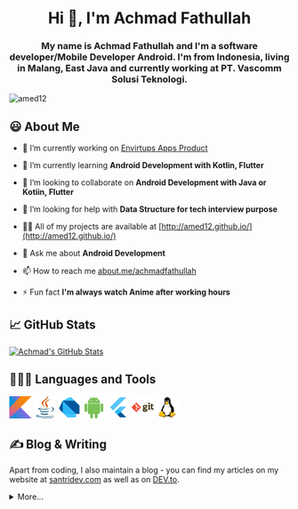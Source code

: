 <h1 align="center">Hi 👋, I'm Achmad Fathullah</h1>  
<h3 align="center">My name is Achmad Fathullah and I'm a software developer/Mobile Developer Android. I'm from Indonesia, living in Malang, East Java and currently working at PT. Vascomm Solusi Teknologi.</h3>  
  
<p align="left"> <img src="https://komarev.com/ghpvc/?username=amed12" alt="amed12" /> </p>  

## :smiley: About Me


- 🔭 I’m currently working on [Envirtups Apps Product](http://amed12.github.io/)  
  
- 🌱 I’m currently learning **Android Development with Kotlin, Flutter**  
  
- 👯 I’m looking to collaborate on **Android Development with Java or Kotiin, Flutter**  
  
- 🤔 I’m looking for help with **Data Structure for tech interview purpose**  
  
- 👨‍💻 All of my projects are available at [http://amed12.github.io/](http://amed12.github.io/)
  
- 💬 Ask me about **Android Development**  
  
- 📫 How to reach me [about.me/achmadfathullah](http://about.me/achmadfathullah)
  
- ⚡ Fun fact **I'm always watch Anime after working hours**

## &#x1f4c8; GitHub Stats


<a href="https://github.com/amed12/amed12">
  <img align="center" src="https://github-readme-stats.vercel.app/api?username=amed12&show_icons=true&line_height=27&count_private=true&title_color=ffffff&text_color=c9cacc&icon_color=2bbc8a&bg_color=1d1f21" alt="Achmad's GitHub Stats" />
</a>

  ## 👨🏻‍💻 Languages and Tools <br />
  <code><img height="40" src="https://raw.githubusercontent.com/github/explore/80688e429a7d4ef2fca1e82350fe8e3517d3494d/topics/kotlin/kotlin.png"></code>
  <code><img height="40" src="https://raw.githubusercontent.com/github/explore/80688e429a7d4ef2fca1e82350fe8e3517d3494d/topics/java/java.png"></code>
    <code><img height="40" src="https://raw.githubusercontent.com/github/explore/80688e429a7d4ef2fca1e82350fe8e3517d3494d/topics/dart/dart.png"></code>
  <code><img height="40" src="https://raw.githubusercontent.com/github/explore/80688e429a7d4ef2fca1e82350fe8e3517d3494d/topics/android/android.png"></code>
    <code><img height="40" src="https://raw.githubusercontent.com/github/explore/80688e429a7d4ef2fca1e82350fe8e3517d3494d/topics/flutter/flutter.png"></code>
  <code><img height="40" src="https://raw.githubusercontent.com/github/explore/80688e429a7d4ef2fca1e82350fe8e3517d3494d/topics/git/git.png"></code>
  <code><img height="40" src="https://raw.githubusercontent.com/github/explore/80688e429a7d4ef2fca1e82350fe8e3517d3494d/topics/linux/linux.png"></code>

## &#x270d; Blog & Writing

Apart from coding, I also maintain a blog - you can find my articles on my website at [santridev.com](https://santridev.com/) as well as on [DEV.to](https://dev.to//amed12).

<details>
<summary>More...</summary>

## My Skills Android Documentation

### Always using best practices is a must
- [From Ice House](https://github.com/Ice-House-Engineering/academy-curriculum)
- [Kotlin Cheat Sheet](https://simplecheatsheet.com/tag/kotlin-cheat-sheet/)
- [UI Library](https://github.com/wasabeef/awesome-android-ui)
- [Another best](https://github.com/futurice/android-best-practices)

### Android Study Documentation
Study material to get the Google Developer Android Kotlin certificate.
- [Study guide: Associate Android Developer Certification](https://developers.google.com/certification/associate-android-developer/study-guide/)

### Guide Line
- [Android core](https://developers.google.com/certification/associate-android-developer/study-guide/android-core)
- [User interface](https://developers.google.com/certification/associate-android-developer/study-guide/user-interface)
- [Data management](https://developers.google.com/certification/associate-android-developer/study-guide/data-management)
- [Debugging](https://developers.google.com/certification/associate-android-developer/study-guide/debugging)
- [Testing](https://developers.google.com/certification/associate-android-developer/study-guide/testing)

### Topics studied
Android core
- [Android Developers -> Toasts](https://developer.android.com/guide/topics/ui/notifiers/toasts) 100%
- [Android Developers -> Snackbar](https://developer.android.com/reference/android/support/design/widget/Snackbar) 50%
- [Android Developers -> Localize your app]() 
- [Android Developers -> Application fundamentals]() 
- [Android Developers -> Create a notification]() 
- [Android Developers -> AndroidX overview]() 
- [Android Developers -> Getting started with Jetpack]() 
- [Android Developers -> Android KTX (Kotlin)]() 
- [Codelabs -> Notifications]() 
- [Codelabs -> JobScheduler]() 
- [Codelabs -> WorkManager (Kotlin)]() 

User interface
- [Android Developers -> Build a responsive UI with ConstraintLayout]() 
- [Android Developers -> Create a list with RecyclerView]() 
- [Android Developers -> Create a navigation drawer]() 
- [Android Developers -> Custom view components]() 
- [Android Developers -> Build more accessible custom views]() 
- [Android Developers -> Styles and themes]() 
- [Android Developers -> setContentDescription()]() 
- [Android Developers -> Adding accessibility features to apps for blind and visually-impaired users]() 
- [Android Tool Time - Building interfaces with ConstraintLayout in AS]() 
- [Codelabs -> Activities and intents]() 
- [Codelabs -> Your first interactive UI]() 
- [Codelabs -> Themes and final touches]() 
- [Codelabs -> RecyclerView]() 
- [Codelabs -> Menus and pickers]() 
- [Codelabs -> User navigation]() 
- [Codelabs -> Material Components (Kotlin)]() 
- [Codelabs -> Lifecycles]() 
- [Codelabs -> Add user interactivity]() 
- [Codelabs -> Constraint layout using the Layout Editor]() 
- [Codelabs -> RecyclerView fundamentals (Kotlin)]() 

Data management
- [Android Developers -> Shared preferences]() 
- [Codelabs -> Room, LiveData and ViewModel]() 
- [Codelabs -> Repository]() 
- [Codelabs -> Drawables, styles, and themes]() 
- [Codelabs -> Shared preferences]() 
- [Codelabs -> App settings]() 
- [Codelabs -> ViewModel and ViewModelFactory]() 
- [Codelabs -> Room with a View (Kotlin)]() 

Debugging
- [Android Developers -> Debug your app]() 
- [Android Dev Fundamentals -> Write and view logs with Logcat]() 
- [Codelabs -> Android Studio debugger]() 
- [Codelabs -> Add log statements to your app]() 

Testing
- [Android Developers -> Fundamentals of testing]() 
- [Android Dev Fundamentals -> Automate UI tests]() 
- [Codelabs -> Unit tests]() 
- [Codelabs -> Android Testing -> Unit testing with JUnit and Mockito]() 
- [Codelabs -> Android Testing -> Espresso for UI testing]() 

## Backend Study Documentation
Study NodeJS Developer RoadMap based on course.
- [The Complete Node.js Dev Course](https://www.udemy.com/course/the-complete-nodejs-developer-course-2/)

### GuideLine
- [Backend Roadmap](https://roadmap.sh/backend)

### Study documentation
NodeJS Basic
- [First Script](https://github.com/amed12/node-js-study/commit/3a548315b5288c19c0ac32b352f5adaa9eae0240) 10

This section describe how file js can execute by node js . This code contain code that running log on js. See this [link](https://nodejs.org/dist/latest-v14.x/docs/api/console.html#console_console_log_data_args)


## What I want to learn or improve in the future
- UI/UX design
- Backend with nodeJS

</details>
